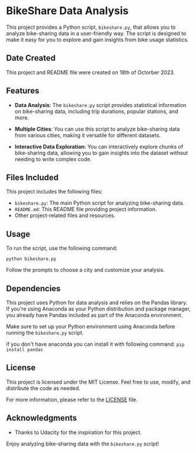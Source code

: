 # BikeShare Data Analysis

This project provides a Python script, `bikeshare.py`, that allows you to analyze bike-sharing data in a user-friendly way. The script is designed to make it easy for you to explore and gain insights from bike usage statistics.

## Date Created 
This project and README file were created on 18th of Octorber 2023.

## Features

- **Data Analysis**: The `bikeshare.py` script provides statistical information on bike-sharing data, including trip durations, popular stations, and more.

- **Multiple Cities**: You can use this script to analyze bike-sharing data from various cities, making it versatile for different datasets.

- **Interactive Data Exploration**: You can interactively explore chunks of bike-sharing data, allowing you to gain insights into the dataset without needing to write complex code.

## Files Included

This project includes the following files:

- `bikeshare.py`: The main Python script for analyzing bike-sharing data.
- `README.md`: This README file providing project information.
- Other project-related files and resources.
  
## Usage

To run the script, use the following command:

```python bikeshare.py```

Follow the prompts to choose a city and customize your analysis.

## Dependencies

This project uses Python for data analysis and relies on the Pandas library. If you're using Anaconda as your Python distribution and package manager, you already have Pandas included as part of the Anaconda environment.

Make sure to set up your Python environment using Anaconda before running the `bikeshare.py` script.

if you don't have anaconda you can install it with following command:
```pip install pandas```

## License

This project is licensed under the MIT License. Feel free to use, modify, and distribute the code as needed.

For more information, please refer to the [LICENSE](LICENSE) file.

## Acknowledgments

- Thanks to Udacity for the inspiration for this project.

Enjoy analyzing bike-sharing data with the `bikeshare.py` script!

